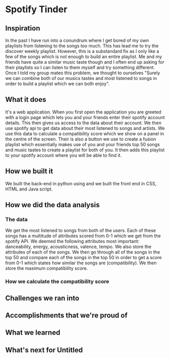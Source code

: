 # Spotify Tinder

## Inspiration
In the past I have run into a conundrum where I get bored of my own playlists from listening to the songs too much. This has lead me to try the discover weekly playlist. However, this is a substandard fix as I only like a few of the songs which is not enough to build an entire playlist. Me and my friends have quite a similar music taste though and I often end up asking for their playlists so I can listen to them myself and try something different. Once I told my group mates this problem, we thought to ourselves "Surely we can combine both of our musics tastes and most listened to songs in order to build a playlist which we can both enjoy".

## What it does
It's a web application. When you first open the application you are greeted with a login page which lets you and your friends enter their spotify account details. This then gives us access to the data about their account. We then use spotify api to get data about their most listened to songs and artists. We use this data to calculate a compatibility score which we show on a panel in the centre of the screen. Their is also a button we use to create a fusion playlist which essentially makes use of you and your friends top 50 songs and music tastes to create a playlist for both of you. It then adds this playlist to your spotify account where you will be able to find it.

## How we built it
We built the back-end in python using and we built the front end in CSS, HTML and Java script. 

## How we did the data analysis

### The data
We get the most listened to songs from both of the users. Each of these songs has a multitude of attributes scored from 0-1 which we get from the spotify API. We deemed the following attributes most important: danceability, energy, acousticness, valence, tempo. We also store the attributes of each of the songs. We then go through all of the songs in the top 50 and compare each of the songs in the top 50 in order to get a score from 0-1 which states how similar the songs are (compatibility). We then store the maximum compatibility score. 

### How we calculate the compatibility score

## Challenges we ran into

## Accomplishments that we're proud of

## What we learned

## What's next for Untitled
